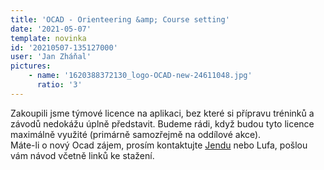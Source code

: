 ```yaml
---
title: 'OCAD - Orienteering &amp; Course setting'
date: '2021-05-07'
template: novinka
id: '20210507-135127000'
user: 'Jan Zháňal'
pictures:
    - name: '1620388372130_logo-OCAD-new-24611048.jpg'
      ratio: '3'
---
```

Zakoupili jsme týmové licence na aplikaci, bez které si přípravu tréninků a závodů nedokážu úplně představit. Budeme rádi, když budou tyto licence maximálně využité (primárně samozřejmě na oddílové akce).  
Máte-li o nový Ocad zájem, prosím kontaktujte [Jendu](mailto:dorost@zabiny.club) nebo Lufa, pošlou vám návod včetně linků ke stažení.
